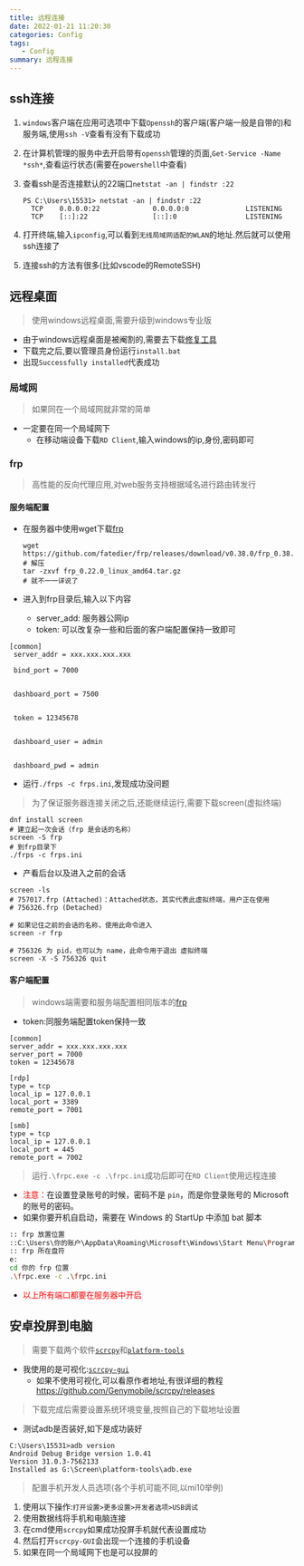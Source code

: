 ```yaml
---
title: 远程连接
date: 2022-01-21 11:20:30
categories: Config
tags:
   - Config
summary: 远程连接
---
```


## ssh连接

1. `windows`客户端在应用可选项中下载`Openssh`的客户端(客户端一般是自带的)和服务端,使用`ssh -V`查看有没有下载成功
2. 在计算机管理的服务中去开启带有`openssh`管理的页面,`Get-Service -Name *ssh*`,查看运行状态(需要在`powershell`中查看)
3. 查看ssh是否连接默认的22端口`netstat -an | findstr :22`

   ```shell
   PS C:\Users\15531> netstat -an | findstr :22
     TCP    0.0.0.0:22             0.0.0.0:0              LISTENING
     TCP    [::]:22                [::]:0                 LISTENING
   ```

4. 打开终端,输入`ipconfig`,可以看到`无线局域网适配的WLAN`的地址.然后就可以使用ssh连接了
5. 连接ssh的方法有很多(比如vscode的RemoteSSH)

## 远程桌面

> 使用windows远程桌面,需要升级到windows专业版

- 由于windows远程桌面是被阉割的,需要去下载[修复工具](https://github.com/stascorp/rdpwrap/releases)
- 下载完之后,要以管理员身份运行`install.bat`
- 出现`Successfully installed`代表成功

### 局域网

> 如果同在一个局域网就非常的简单

- 一定要在同一个局域网下
  - 在移动端设备下载`RD Client`,输入windows的ip,身份,密码即可

### frp

> 高性能的反向代理应用,对web服务支持根据域名进行路由转发行

#### 服务端配置

- 在服务器中使用wget下载[frp](https://github.com/fatedier/frp/releases)

  ```shell
  wget https://github.com/fatedier/frp/releases/download/v0.38.0/frp_0.38.0_linux_amd64.tar.gz
  # 解压
  tar -zxvf frp_0.22.0_linux_amd64.tar.gz
  # 就不一一详说了
  ```

- 进入到frp目录后,输入以下内容
  - server_add: 服务器公网ip
  - token: 可以改复杂一些和后面的客户端配置保持一致即可

```shell
[common] 
 server_addr = xxx.xxx.xxx.xxx  

 bind_port = 7000


 dashboard_port = 7500


 token = 12345678 


 dashboard_user = admin


 dashboard_pwd = admin
```

- 运行`./frps -c frps.ini`,发现成功没问题

> 为了保证服务器连接关闭之后,还能继续运行,需要下载screen(虚拟终端)

```shell
dnf install screen
# 建立起一次会话（frp 是会话的名称）
screen -S frp
# 到frp目录下
./frps -c frps.ini
```

- 产看后台以及进入之前的会话

```shell
screen -ls
# 757017.frp (Attached)：Attached状态，其实代表此虚拟终端，用户正在使用
# 756326.frp (Detached)

# 如果记住之前的会话的名称，使用此命令进入
screen -r frp

# 756326 为 pid，也可以为 name，此命令用于退出 虚拟终端
screen -X -S 756326 quit
```

#### 客户端配置

> windows端需要和服务端配置相同版本的[frp](ttps://github.com/fatedier/frp/releases/download/v0.38.0/frp_0.38.0_windows_amd64.zip)

- token:同服务端配置token保持一致

```shell
[common]
server_addr = xxx.xxx.xxx.xxx 
server_port = 7000
token = 12345678 

[rdp]
type = tcp
local_ip = 127.0.0.1
local_port = 3389
remote_port = 7001

[smb]
type = tcp
local_ip = 127.0.0.1
local_port = 445
remote_port = 7002
```

> 运行`.\frpc.exe -c .\frpc.ini`成功后即可在`RD Client`使用远程连接

- <span style="color:red">注意：</span>在设置登录账号的时候，密码不是
  `pin`，而是你登录账号的 Microsoft 的账号的密码。
- 如果你要开机自启动，需要在 Windows 的 StartUp 中添加 bat 脚本

```bash
:: frp 放置位置
::C:\Users\你的账户\AppData\Roaming\Microsoft\Windows\Start Menu\Programs\Startup
:: frp 所在盘符 
e: 
cd 你的 frp 位置
.\frpc.exe -c .\frpc.ini
```

- <span style="color:red">以上所有端口都要在服务器中开启</span>

## 安卓投屏到电脑

> 需要下载两个软件[`scrcpy`](https://github.com/Genymobile/scrcpy/releases)和[`platform-tools`](https://developer.android.com/studio/releases/platform-tools)

- 我使用的是可视化:[`scrcpy-gui`](https://github.com/Tomotoes/scrcpy-gui/releases)
  - 如果不使用可视化,可以看原作者地址,有很详细的教程<https://github.com/Genymobile/scrcpy/releases>

> 下载完成后需要设置系统环境变量,按照自己的下载地址设置

- 测试adb是否装好,如下是成功装好

```shell
C:\Users\15531>adb version
Android Debug Bridge version 1.0.41
Version 31.0.3-7562133
Installed as G:\Screen\platform-tools\adb.exe
```

> 配置手机开发人员选项(各个手机可能不同,以mi10举例)

1. 使用以下操作:`打开设置>更多设置>开发者选项>USB调试`
2. 使用数据线将手机和电脑连接
3. 在cmd使用`scrcpy`如果成功投屏手机就代表设置成功
4. 然后打开`scrcpy-GUI`会出现一个连接的手机设备
5. 如果在同一个局域网下也是可以投屏的
